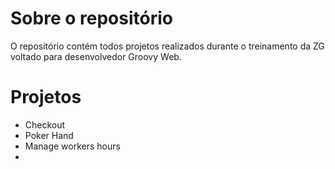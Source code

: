 # Sobre o repositório

O repositório contém todos projetos realizados durante o treinamento da ZG voltado para desenvolvedor Groovy Web.

# Projetos

- Checkout
- Poker Hand
- Manage workers hours
- 
